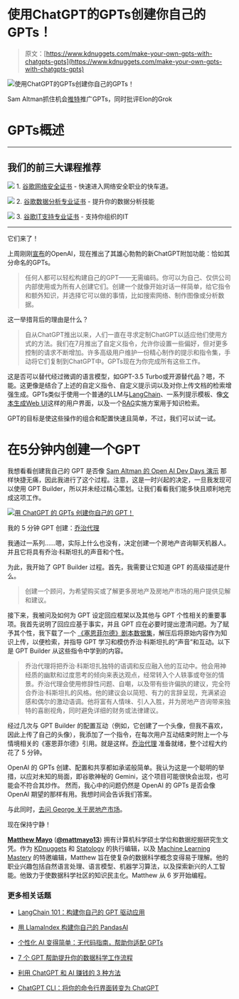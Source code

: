 # 使用ChatGPT的GPTs创建你自己的GPTs！

> 原文：[https://www.kdnuggets.com/make-your-own-gpts-with-chatgpts-gpts](https://www.kdnuggets.com/make-your-own-gpts-with-chatgpts-gpts)

![使用ChatGPT的GPTs创建你自己的GPTs！](../Images/61123495e8f70615218ef83225293121.png)

Sam Altman抓住机会[推特](https://twitter.com/sama/status/1722766374588830101)推广GPTs，同时批评Elon的Grok

# GPTs概述

* * *

## 我们的前三大课程推荐

![](../Images/0244c01ba9267c002ef39d4907e0b8fb.png) 1\. [谷歌网络安全证书](https://www.kdnuggets.com/google-cybersecurity) - 快速进入网络安全职业的快车道。

![](../Images/e225c49c3c91745821c8c0368bf04711.png) 2\. [谷歌数据分析专业证书](https://www.kdnuggets.com/google-data-analytics) - 提升你的数据分析技能

![](../Images/0244c01ba9267c002ef39d4907e0b8fb.png) 3\. [谷歌IT支持专业证书](https://www.kdnuggets.com/google-itsupport) - 支持你组织的IT

* * *

它们来了！

上周刚刚[宣布](https://openai.com/blog/introducing-gpts)的OpenAI，现在推出了其雄心勃勃的新ChatGPT附加功能：恰如其分命名的GPTs。

> 任何人都可以轻松构建自己的GPT——无需编码。你可以为自己、仅供公司内部使用或为所有人创建它们。创建一个就像开始对话一样简单，给它指令和额外知识，并选择它可以做的事情，比如搜索网络、制作图像或分析数据。

这一举措背后的理由是什么？

> 自从ChatGPT推出以来，人们一直在寻求定制ChatGPT以适应他们使用方式的方法。我们在7月推出了自定义指令，允许你设置一些偏好，但对更多控制的请求不断增加。许多高级用户维护一份精心制作的提示和指令集，手动将它们复制到ChatGPT中。GPTs现在为你完成所有这些工作。

这是否可以替代经过微调的语言模型，如GPT-3.5 Turbo或开源替代品？嗯，不能。这更像是结合了上述的自定义指令、自定义提示词以及对你上传文档的检索增强生成。GPTs类似于使用一个普通的LLM与[LangChain](https://www.langchain.com/)、一系列提示模板、像[文本生成Web UI](https://github.com/oobabooga/text-generation-webui)这样的用户界面，以及一个[RAG](https://arxiv.org/abs/2005.11401)实施方案用于知识检索。

GPT的目标是使这些操作的组合和配置快速且简单，不过，我们可以试一试。

# 在5分钟内创建一个GPT

我想看看创建我自己的 GPT 是否像 [Sam Altman 的 Open AI Dev Days 演示](https://www.youtube.com/watch?v=U9mJuUkhUzk) 那样快捷无痛，因此我进行了这个过程。注意，这是一时兴起的决定，一旦我发现可以使用 GPT Builder，所以并未经过精心策划。让我们看看我们能多快且顺利地完成这项工作。

[![用 ChatGPT 的 GPTs 创建你自己的 GPT！](../Images/0444a4f565bf2dc493662beadf5e8f2b.png)](https://chat.openai.com/g/g-d4hBUujBP-agent-george)

我的 5 分钟 GPT 创建：[乔治代理](https://chat.openai.com/g/g-d4hBUujBP-agent-george)

我通过一系列……嗯，实际上什么也没有，决定创建一个房地产咨询聊天机器人。并且它将具有乔治·科斯坦扎的声音和个性。

为此，我开始了 GPT Builder 过程。首先，我需要让它知道 GPT 的高级描述是什么。

> 创建一个顾问，为希望购买或了解更多房地产及房地产市场的用户提供见解和建议。

接下来，我被问及如何为 GPT 设定回应框架以及其他与 GPT 个性相关的重要事项。我首先说明了回应应基于事实，并且 GPT 应在必要时提出澄清问题。为了赋予其个性，我下载了一个 [《塞恩菲尔德》剧本数据集](https://www.kaggle.com/datasets/thec03u5/seinfeld-chronicles/)，解压后将原始内容作为知识上传，以便检索，并指导 GPT 学习和模仿乔治·科斯坦扎的“声音”和互动。以下是 GPT Builder 从这些指令中学到的内容。

> 乔治代理将把乔治·科斯坦扎独特的语调和反应融入他的互动中。他会用神经质的幽默和过度思考的倾向来表达观点，经常转入个人轶事或夸张的情景。乔治代理会使用修辞性问题、自嘲，以及带有些许偏执的建议，完全符合乔治·科斯坦扎的风格。他的建议会以简短、有力的言辞呈现，充满紧迫感和偶尔的激动语调。他将富有人情味、引人入胜，并为房地产咨询带来独特的喜剧视角，同时避免详细的财务或法律建议。

经过几次与 GPT Builder 的配置互动（例如，它创建了一个头像，但我不喜欢，因此上传了自己的头像），我添加了一个指令，在每次用户互动结束时附上一个与情境相关的《塞恩菲尔德》引用。就是这样。[乔治代理](https://chat.openai.com/g/g-d4hBUujBP-agent-george) 准备就绪，整个过程大约花了 5 分钟。

OpenAI 的 GPTs 创建、配置和共享都如承诺般简单。我认为这是一个聪明的举措，以应对未知的局面，即谷歌神秘的 Gemini，这个项目可能很快会出现，也可能会不符合其炒作。 然而，我心中的问题仍然是 OpenAI 的 GPTs 是否会像 OpenAI 期望的那样有用。我想时间会告诉我们答案。

与此同时，[去问 George 关于房地产市场](https://chat.openai.com/g/g-d4hBUujBP-agent-george)。

现在保持宁静！

[](https://www.linkedin.com/in/mattmayo13/)****[Matthew Mayo](https://www.kdnuggets.com/wp-content/uploads/./profile-pic.jpg)**** ([**@mattmayo13**](https://twitter.com/mattmayo13)) 拥有计算机科学硕士学位和数据挖掘研究生文凭。作为 [KDnuggets](https://www.kdnuggets.com/) 和 [Statology](https://www.statology.org/) 的执行编辑，以及 [Machine Learning Mastery](https://machinelearningmastery.com/) 的特邀编辑，Matthew 旨在使复杂的数据科学概念变得易于理解。他的职业兴趣包括自然语言处理、语言模型、机器学习算法，以及探索新兴的人工智能。他致力于使数据科学社区的知识民主化。Matthew 从 6 岁开始编程。

### 更多相关话题

+   [LangChain 101：构建你自己的 GPT 驱动应用](https://www.kdnuggets.com/2023/04/langchain-101-build-gptpowered-applications.html)

+   [用 LlamaIndex 构建你自己的 PandasAI](https://www.kdnuggets.com/build-your-own-pandasai-with-llamaindex)

+   [个性化 AI 变得简单：无代码指南，帮助你适配 GPTs](https://www.kdnuggets.com/personalized-ai-made-simple-your-no-code-guide-to-adapting-gpts)

+   [7 个 GPT 帮助提升你的数据科学工作流程](https://www.kdnuggets.com/7-gpts-to-help-improve-your-data-science-workflow)

+   [利用 ChatGPT 和 AI 赚钱的 3 种方法](https://www.kdnuggets.com/3-ways-to-make-money-with-chatgpt-and-ai)

+   [ChatGPT CLI：将你的命令行界面转变为 ChatGPT](https://www.kdnuggets.com/2023/07/chatgpt-cli-transform-commandline-interface-chatgpt.html)
